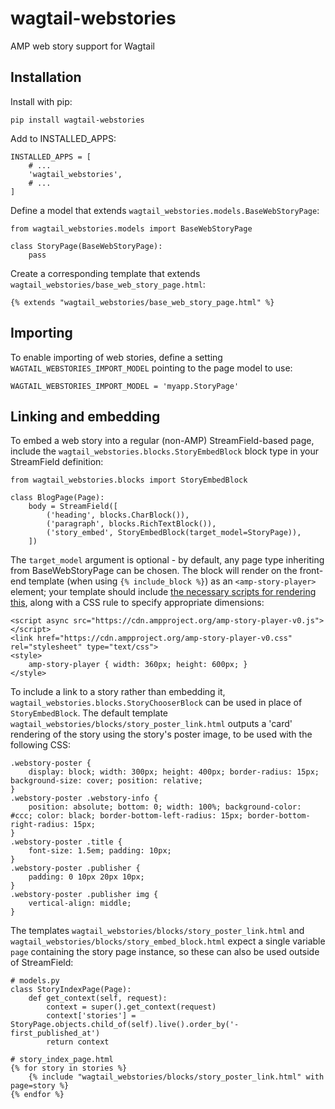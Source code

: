 # wagtail-webstories

AMP web story support for Wagtail

## Installation

Install with pip:

    pip install wagtail-webstories

Add to INSTALLED_APPS:

    INSTALLED_APPS = [
        # ...
        'wagtail_webstories',
        # ...
    ]

Define a model that extends `wagtail_webstories.models.BaseWebStoryPage`:

    from wagtail_webstories.models import BaseWebStoryPage

    class StoryPage(BaseWebStoryPage):
        pass

Create a corresponding template that extends `wagtail_webstories/base_web_story_page.html`:

    {% extends "wagtail_webstories/base_web_story_page.html" %}

## Importing

To enable importing of web stories, define a setting `WAGTAIL_WEBSTORIES_IMPORT_MODEL` pointing to the page model to use:

    WAGTAIL_WEBSTORIES_IMPORT_MODEL = 'myapp.StoryPage'

## Linking and embedding

To embed a web story into a regular (non-AMP) StreamField-based page, include the `wagtail_webstories.blocks.StoryEmbedBlock` block type in your StreamField definition:

    from wagtail_webstories.blocks import StoryEmbedBlock

    class BlogPage(Page):
        body = StreamField([
            ('heading', blocks.CharBlock()),
            ('paragraph', blocks.RichTextBlock()),
            ('story_embed', StoryEmbedBlock(target_model=StoryPage)),
        ])

The `target_model` argument is optional - by default, any page type inheriting from BaseWebStoryPage can be chosen. The block will render on the front-end template (when using `{% include_block %}`) as an `<amp-story-player>` element; your template should include [the necessary scripts for rendering this](https://amp.dev/documentation/guides-and-tutorials/integrate/embed-stories/?format=stories#embed-amp-story-player), along with a CSS rule to specify appropriate dimensions:

    <script async src="https://cdn.ampproject.org/amp-story-player-v0.js"></script>
    <link href="https://cdn.ampproject.org/amp-story-player-v0.css" rel="stylesheet" type="text/css">
    <style>
        amp-story-player { width: 360px; height: 600px; }
    </style>

To include a link to a story rather than embedding it, `wagtail_webstories.blocks.StoryChooserBlock` can be used in place of `StoryEmbedBlock`. The default template `wagtail_webstories/blocks/story_poster_link.html` outputs a 'card' rendering of the story using the story's poster image, to be used with the following CSS:

    .webstory-poster {
        display: block; width: 300px; height: 400px; border-radius: 15px; background-size: cover; position: relative;
    }
    .webstory-poster .webstory-info {
        position: absolute; bottom: 0; width: 100%; background-color: #ccc; color: black; border-bottom-left-radius: 15px; border-bottom-right-radius: 15px;
    }
    .webstory-poster .title {
        font-size: 1.5em; padding: 10px;
    }
    .webstory-poster .publisher {
        padding: 0 10px 20px 10px;
    }
    .webstory-poster .publisher img {
        vertical-align: middle;
    }

The templates `wagtail_webstories/blocks/story_poster_link.html` and `wagtail_webstories/blocks/story_embed_block.html` expect a single variable `page` containing the story page instance, so these can also be used outside of StreamField:

    # models.py
    class StoryIndexPage(Page):
        def get_context(self, request):
            context = super().get_context(request)
            context['stories'] = StoryPage.objects.child_of(self).live().order_by('-first_published_at')
            return context

    # story_index_page.html
    {% for story in stories %}
        {% include "wagtail_webstories/blocks/story_poster_link.html" with page=story %}
    {% endfor %}
